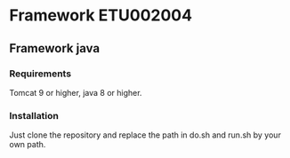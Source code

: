 # Framework ETU002004
## Framework java
### Requirements
Tomcat 9 or higher, java 8 or higher. 
### Installation
Just clone the repository and replace the path in do.sh and run.sh by your own path.
